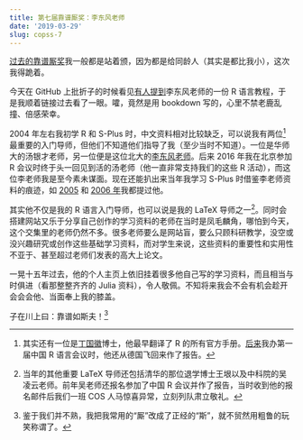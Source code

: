 ```yaml
---
title: 第七届靠谱厮奖：李东风老师
date: '2019-03-29'
slug: copss-7
---
```


[过去的靠谱厮奖](/cn/2019/01/copss-6/)我一般都是站着颁，因为都是给同龄人（其实是都比我小），这次我得跪着。

今天在 GitHub 上批折子的时候看见[有人提到](https://github.com/yihui/r-ninja/issues/17)李东风老师的一份 R 语言教程，于是我顺着链接过去看了一眼。嚯，竟然是用 bookdown 写的，心里不禁老鹿乱撞、倍感荣幸。

2004 年左右我初学 R 和 S-Plus 时，中文资料相对比较缺乏，可以说我有两位[^1]最重要的入门导师，但他们不知道他们指导了我（至少当时不知道）。一位是华师大的汤银才老师，另一位便是这位北大的[李东风老师](http://www.math.pku.edu.cn/teachers/lidf/)。后来 2016 年我在北京参加 R 会议时终于头一回见到活的汤老师（他一直非常支持我们的这些 R 活动），而这位李老师我是至今素未谋面。现在还能扒出来当年我学习 S-Plus 时借鉴李老师资料的痕迹，如 [2005](/cn/2005/10/17-02-00/) 和 [2006 年](/cn/2006/02/23-37-00/)我都提过他。

其实他不仅是我的 R 语言入门导师，也可以说是我的 LaTeX 导师之一[^2]。同时会搭建网站又乐于分享自己创作的学习资料的老师在当时是凤毛麟角，哪怕到今天，这个交集里的老师仍然不多。很多老师要么是网站盲，要么只顾科研教学，没空或没兴趣研究或创作这些基础学习资料，而对学生来说，这些资料的重要性和实用性不亚于、甚至超过老师们发表的高大上论文。

一晃十五年过去，他的个人主页上依旧挂着很多他自己写的学习资料，而且相当与时俱进（看那整整齐齐的 Julia 资料），令人敬佩。不知将来我会不会有机会趁开会会会他、当面奉上我的膝盖。

子在川上曰：靠谱如斯夫！[^3]

[^1]: 其实还有一位是[丁国徽](https://github.com/dingguohui)博士，他最早翻译了 R 的所有官方手册。[后来](/cn/2008/12/1st-day-of-1st-chinese-r-conference/)我办第一届中国 R 语言会议时，他还从德国飞回来作了报告。

[^2]: 当年的其他重要 LaTeX 导师还包括清华的那位退学博士王垠以及中科院的吴凌云老师。前年吴老师还报名参加了中国 R 会议并作了报告，当时收到他的报名邮件后我们一班 COS 人马惊喜异常，立刻列队肃立敬礼。

[^3]: 鉴于我们并不熟，我把我常用的“厮”改成了正经的“斯”，就不贸然用粗鲁的玩笑称谓了。
